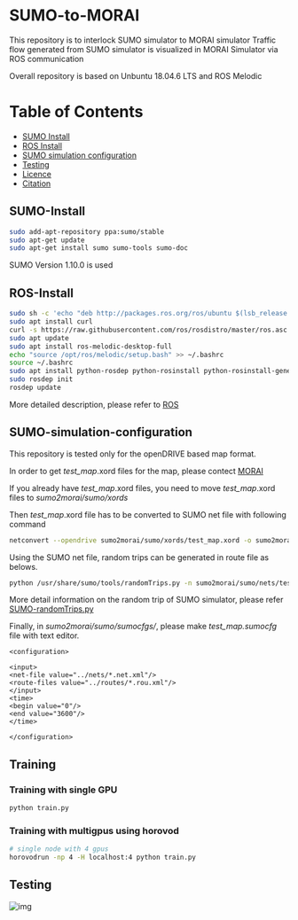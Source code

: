 # SUMO-to-MORAI

This repository is to interlock SUMO simulator to MORAI simulator
Traffic flow generated from SUMO simulator is visualized in MORAI Simulator via ROS communication

Overall repository is based on Unbuntu 18.04.6 LTS and ROS Melodic

Table of Contents
=================
  * [SUMO Install](#SUMO-install)
  * [ROS Install](#ROS-install)
  * [SUMO simulation configuration](#SUMO-simulation-configuration)
  * [Testing](#testing)
  * [Licence](#licence)
  * [Citation](#citation)



## SUMO-Install
```sh
sudo add-apt-repository ppa:sumo/stable
sudo apt-get update
sudo apt-get install sumo sumo-tools sumo-doc
```

SUMO Version 1.10.0 is used

## ROS-Install
```sh
sudo sh -c 'echo "deb http://packages.ros.org/ros/ubuntu $(lsb_release -sc) main" > /etc/apt/sources.list.d/ros-latest.list'
sudo apt install curl
curl -s https://raw.githubusercontent.com/ros/rosdistro/master/ros.asc | sudo apt-key add -
sudo apt update
sudo apt install ros-melodic-desktop-full
echo "source /opt/ros/melodic/setup.bash" >> ~/.bashrc
source ~/.bashrc
sudo apt install python-rosdep python-rosinstall python-rosinstall-generator python-wstool build-essential
sudo rosdep init
rosdep update
```

More detailed description, please refer to [ROS](http://wiki.ros.org/melodic/Installation/Ubuntu)

## SUMO-simulation-configuration
This repository is tested only for the openDRIVE based map format.

In order to get *test_map*.xord files for the map, please contect [MORAI](https://www.morai.ai/)

If you already have *test_map*.xord files, you need to move *test_map*.xord files to *sumo2morai/sumo/xords*


Then *test_map*.xord file has to be converted to SUMO net file with following command

```sh
netconvert --opendrive sumo2morai/sumo/xords/test_map.xord -o sumo2morai/sumo/nets/test_map.net.xml
```

Using the SUMO net file, random trips can be generated in route file as belows.

```sh
python /usr/share/sumo/tools/randomTrips.py -n sumo2morai/sumo/nets/test_map.net.xml -e 3600 -r sumo2morai/sumo/routes/test_map.rou.xml
```
More detail information on the random trip of SUMO simulator, please refer [SUMO-randomTrips.py](https://sumo.dlr.de/docs/Tools/Trip.html#randomtripspy)

Finally, in *sumo2morai/sumo/sumocfgs/*, please make *test_map.sumocfg* file with text editor.

```
<configuration>

<input>
<net-file value="../nets/*.net.xml"/>
<route-files value="../routes/*.rou.xml"/>
</input>
<time>
<begin value="0"/>
<end value="3600"/>
</time>

</configuration>
```



## Training
### Training with single GPU
```sh
python train.py
```

### Training with multigpus using horovod
```sh
# single node with 4 gpus
horovodrun -np 4 -H localhost:4 python train.py
```

## Testing

![img](misc/fig4.png)


